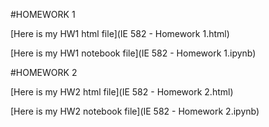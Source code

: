 #HOMEWORK 1

[Here is my HW1 html file](IE 582 - Homework 1.html) 

[Here is my HW1 notebook file](IE 582 - Homework 1.ipynb) 


#HOMEWORK 2

[Here is my HW2 html file](IE 582 - Homework 2.html) 

[Here is my HW2 notebook file](IE 582 - Homework 2.ipynb) 


